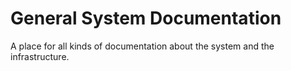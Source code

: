 # General System Documentation

A place for all kinds of documentation about the system and the infrastructure.

